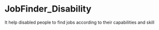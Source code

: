 # JobFinder_Disability
It help disabled people to find jobs according to their capabilities and skill
